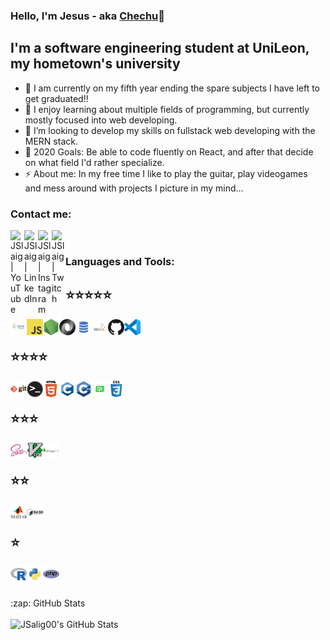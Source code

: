 <!---
JSlaig/JSlaig is a ✨ special ✨ repository because its `README.md` (this file) appears on your GitHub profile.
You can click the Preview link to take a look at your changes.
--->


### Hello, I'm Jesus - aka [Chechu][Website]👋


## I'm a software engineering student at UniLeon, my hometown's university

- 🔭 I am currently on my fifth year ending the spare subjects I have left to get graduated!!
- 🌱 I enjoy learning about multiple fields of programming, but currently mostly focused into web developing.
- 📖 I’m looking to develop my skills on fullstack web developing with the MERN stack.
- 🥅 2020 Goals: Be able to code fluently on React, and after that decide on what field I'd rather specialize.
- ⚡ About me: In my free time I like to play the guitar, play videogames and mess around with projects I picture in my mind...

### Contact me:

[<img align="left" alt="JSlaig | YouTube" width="22px" src="https://cdn.jsdelivr.net/npm/simple-icons@v3/icons/gmail.svg" />][gmail]
[<img align="left" alt="JSlaig | LinkedIn" width="22px" src="https://cdn.jsdelivr.net/npm/simple-icons@v3/icons/linkedin.svg" />][linkedin]
<!--- [<img align="left" alt="JSlaig | Twitter" width="22px" src="https://cdn.jsdelivr.net/npm/simple-icons@v3/icons/twitter.svg" />][twitter] --->
[<img align="left" alt="JSlaig | Instagram" width="22px" src="https://cdn.jsdelivr.net/npm/simple-icons@v3/icons/instagram.svg" />][instagram]
[<img align="left" alt="JSlaig | Twitch" width="22px" src="https://cdn.jsdelivr.net/npm/simple-icons@v3/icons/twitch.svg" />][twitch]

<br />

### Languages and Tools:

## ⭐⭐⭐⭐⭐


<img align="left" alt="Java" width="26px" src="https://raw.githubusercontent.com/github/explore/80688e429a7d4ef2fca1e82350fe8e3517d3494d/topics/java/java.png" />
<img align="left" alt="JavaScript" width="26px" src="https://raw.githubusercontent.com/github/explore/80688e429a7d4ef2fca1e82350fe8e3517d3494d/topics/javascript/javascript.png" />
<img align="left" alt="Node.js" width="26px" src="https://raw.githubusercontent.com/github/explore/80688e429a7d4ef2fca1e82350fe8e3517d3494d/topics/nodejs/nodejs.png" />
<img align="left" alt="JSON" width="26px" src="https://raw.githubusercontent.com/github/explore/80688e429a7d4ef2fca1e82350fe8e3517d3494d/topics/json/json.png" />
<img align="left" alt="SQL" width="26px" src="https://raw.githubusercontent.com/github/explore/80688e429a7d4ef2fca1e82350fe8e3517d3494d/topics/sql/sql.png" />
<img align="left" alt="MySQL" width="26px" src="https://raw.githubusercontent.com/github/explore/80688e429a7d4ef2fca1e82350fe8e3517d3494d/topics/mysql/mysql.png" />
<img align="left" alt="GitHub" width="26px" src="https://raw.githubusercontent.com/github/explore/78df643247d429f6cc873026c0622819ad797942/topics/github/github.png" />
<img align="left" alt="Visual Studio Code" width="26px" src="https://raw.githubusercontent.com/github/explore/80688e429a7d4ef2fca1e82350fe8e3517d3494d/topics/visual-studio-code/visual-studio-code.png" />

<br />


## ⭐⭐⭐⭐

<img align="left" alt="Git" width="26px" src="https://raw.githubusercontent.com/github/explore/80688e429a7d4ef2fca1e82350fe8e3517d3494d/topics/git/git.png" />
<img align="left" alt="Terminal" width="26px" src="https://raw.githubusercontent.com/github/explore/80688e429a7d4ef2fca1e82350fe8e3517d3494d/topics/terminal/terminal.png" />
<img align="left" alt="HTML5" width="26px" src="https://raw.githubusercontent.com/github/explore/80688e429a7d4ef2fca1e82350fe8e3517d3494d/topics/html/html.png" />
<img align="left" alt="C" width="26px" src="https://raw.githubusercontent.com/github/explore/80688e429a7d4ef2fca1e82350fe8e3517d3494d/topics/c/c.png" />
<img align="left" alt="C++" width="26px" src="https://raw.githubusercontent.com/github/explore/80688e429a7d4ef2fca1e82350fe8e3517d3494d/topics/cpp/cpp.png" />
<img align="left" alt="Qt" width="26px" src="https://raw.githubusercontent.com/github/explore/80688e429a7d4ef2fca1e82350fe8e3517d3494d/topics/qt/qt.png" />
<img align="left" alt="CSS3" width="26px" src="https://raw.githubusercontent.com/github/explore/80688e429a7d4ef2fca1e82350fe8e3517d3494d/topics/css/css.png" />

<br />

## ⭐⭐⭐


<img align="left" alt="Sass" width="26px" src="https://raw.githubusercontent.com/github/explore/80688e429a7d4ef2fca1e82350fe8e3517d3494d/topics/sass/sass.png" />
<img align="left" alt="Vim" width="26px" src="https://raw.githubusercontent.com/github/explore/80688e429a7d4ef2fca1e82350fe8e3517d3494d/topics/vim/vim.png" />
<img align="left" alt="MongoDB" width="26px" src="https://raw.githubusercontent.com/github/explore/80688e429a7d4ef2fca1e82350fe8e3517d3494d/topics/mongodb/mongodb.png" />

<br />

## ⭐⭐

<!--- <img align="lleft" alt="React" width="26px" src="https://raw.githubusercontent.com/github/explore/80688e429a7d4ef2fca1e82350fe8e3517d3494d/topics/react/react.png" /> --->
<img align="left" alt="Matlab" width="26px" src="https://raw.githubusercontent.com/github/explore/80688e429a7d4ef2fca1e82350fe8e3517d3494d/topics/matlab/matlab.png" />
<img align="left" alt="Bash" width="26px" src="https://raw.githubusercontent.com/github/explore/80688e429a7d4ef2fca1e82350fe8e3517d3494d/topics/bash/bash.png" />


<br />

## ⭐
<img align="left" alt="R" width="26px" src="https://raw.githubusercontent.com/github/explore/80688e429a7d4ef2fca1e82350fe8e3517d3494d/topics/r/r.png" />
<img align="left" alt="Python" width="26px" src="https://raw.githubusercontent.com/github/explore/80688e429a7d4ef2fca1e82350fe8e3517d3494d/topics/python/python.png" />
<img align="left" alt="PHP" width="26px" src="https://raw.githubusercontent.com/github/explore/80688e429a7d4ef2fca1e82350fe8e3517d3494d/topics/php/php.png" />

<br />







<br />
<br />

<summary>:zap: GitHub Stats</summary>
<br />
<img align="left" alt="JSalig00's GitHub Stats" src="https://github-readme-stats.vercel.app/api?username=Jsalig00&show_icons=true&hide_border=true" />


[website]: https://github.com/jsalig00
[gmail]: mailto:jsaligz@gmail.com
[twitch]: https://www.twitch.tv/zer0kmh
<!--- [twitter]: https://twitter.com/JSlaig --->
[instagram]: https://www.instagram.com/jslaig/?hl=es
[linkedin]: https://www.linkedin.com/in/jesús-salinero-guzmán-6bb407225/
